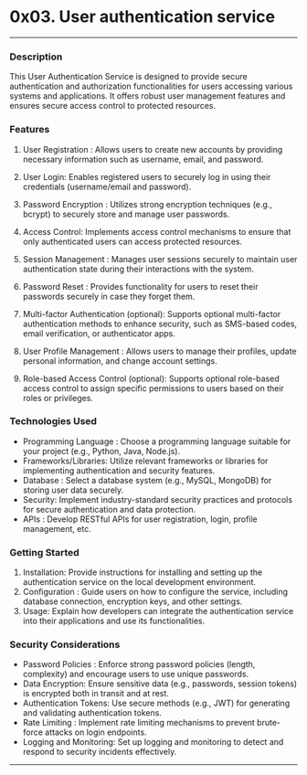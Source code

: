 # 0x03. User authentication service

---

### Description
This User Authentication Service is designed to provide secure authentication and authorization functionalities for users accessing various systems and applications. It offers robust user management features and ensures secure access control to protected resources.

### Features
1. User Registration : Allows users to create new accounts by providing necessary information such as username, email, and password.

2. User Login: Enables registered users to securely log in using their credentials (username/email and password).

3. Password Encryption : Utilizes strong encryption techniques (e.g., bcrypt) to securely store and manage user passwords.

4. Access Control: Implements access control mechanisms to ensure that only authenticated users can access protected resources.

5. Session Management : Manages user sessions securely to maintain user authentication state during their interactions with the system.

6. Password Reset : Provides functionality for users to reset their passwords securely in case they forget them.

7. Multi-factor Authentication (optional): Supports optional multi-factor authentication methods to enhance security, such as SMS-based codes, email verification, or authenticator apps.

8. User Profile Management : Allows users to manage their profiles, update personal information, and change account settings.

9. Role-based Access Control (optional): Supports optional role-based access control to assign specific permissions to users based on their roles or privileges.

### Technologies Used

- Programming Language : Choose a programming language suitable for your project (e.g., Python, Java, Node.js).
- Frameworks/Libraries: Utilize relevant frameworks or libraries for implementing authentication and security features.
- Database : Select a database system (e.g., MySQL, MongoDB) for storing user data securely.
- Security: Implement industry-standard security practices and protocols for secure authentication and data protection.
- APIs : Develop RESTful APIs for user registration, login, profile management, etc.

### Getting Started

1. Installation: Provide instructions for installing and setting up the authentication service on the local development environment.
2. Configuration : Guide users on how to configure the service, including database connection, encryption keys, and other settings.
3. Usage: Explain how developers can integrate the authentication service into their applications and use its functionalities.

### Security Considerations

- Password Policies : Enforce strong password policies (length, complexity) and encourage users to use unique passwords.
- Data Encryption: Ensure sensitive data (e.g., passwords, session tokens) is encrypted both in transit and at rest.
- Authentication Tokens: Use secure methods (e.g., JWT) for generating and validating authentication tokens.
- Rate Limiting : Implement rate limiting mechanisms to prevent brute-force attacks on login endpoints.
- Logging and Monitoring: Set up logging and monitoring to detect and respond to security incidents effectively.
---
